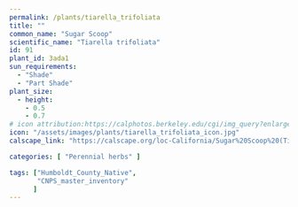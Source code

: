 ```yaml
---
permalink: /plants/tiarella_trifoliata
title: ""
common_name: "Sugar Scoop"
scientific_name: "Tiarella trifoliata"
id: 91
plant_id: 3ada1
sun_requirements:
  - "Shade"
  - "Part Shade"
plant_size:
  - height: 
    - 0.5
    - 0.7
# icon attribution:https://calphotos.berkeley.edu/cgi/img_query?enlarge=0000+0000+0809+2164 
icon: "/assets/images/plants/tiarella_trifoliata_icon.jpg" 
calscape_link: "https://calscape.org/loc-California/Sugar%20Scoop%20(Tiarella%20trifoliata)"

categories: [ "Perennial herbs" ]

tags: ["Humboldt_County_Native",
       "CNPS_master_inventory"
      ]
---
```



